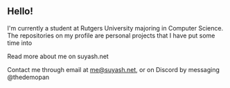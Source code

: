 ## Hello!

I'm currently a student at Rutgers University majoring in Computer Science. The repositories on my profile are personal projects that I have put some time into

Read more about me on suyash.net

Contact me through email at me@suyash.net, or on Discord by messaging @thedemopan
